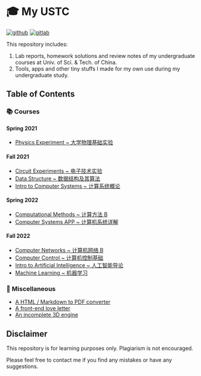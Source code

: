 # 🎓 My USTC

[![github](https://img.shields.io/github/stars/HasiNed/my-ustc?style=social)](https://github.com/HasiNed/my-ustc)
[![gitlab](https://img.shields.io/gitlab/stars/hasined/my-ustc?gitlab_url=https%3A%2F%2Fgit.lug.ustc.edu.cn%2F&style=social)](https://git.lug.ustc.edu.cn/hasined/my-ustc)

This repository includes:

1.  Lab reports, homework solutions and review notes of my undergraduate courses at Univ. of Sci. & Tech. of China.
2.  Tools, apps and other tiny stuffs I made for my own use during my undergraduate study.

## Table of Contents

### 📚 Courses

#### Spring 2021

- [Physics Experiment ~ 大学物理基础实验](./Courses/Physics%20Experiments/)

#### Fall 2021

- [Circuit Experiments ~ 电子技术实验](./Courses/Circuit%20Experiments/)
- [Data Structure ~ 数据结构及其算法](./Courses/Data%20Structure/)
- [Intro to Computer Systems ~ 计算系统概论](./Courses/Intro%20to%20Computer%20Systems/)

#### Spring 2022

- [Computational Methods ~ 计算方法 B](./Courses/Computational%20Methods/)
- [Computer Systems APP ~ 计算机系统详解](./Courses/Computer%20Systems/)

#### Fall 2022

- [Computer Networks ~ 计算机网络 B](./Courses/Computer%20Networks/)
- [Computer Control ~ 计算机控制基础](./Courses/Computer%20Control/)
- [Intro to Artificial Intelligence ~ 人工智能导论](./Courses/Intro%20to%20Artificial%20Intelligence/)
- [Machine Learning ~ 机器学习](./Courses/Machine%20Learning/)

### 🔨 Miscellaneous

- [A HTML / Markdown to PDF converter](https://github.com/HasiNed/htmlolo)
- [A front-end love letter](./Misc/vue3%20kokuhaku/)
- [An incomplete 3D engine](./Misc/opengl%20learning/)

## Disclaimer

This repository is for learning purposes only. Plagiarism is not encouraged.

Please feel free to contact me if you find any mistakes or have any suggestions.

